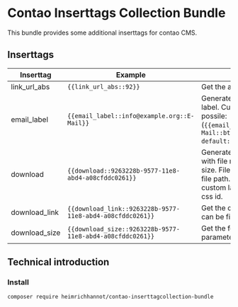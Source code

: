 # Contao Inserttags Collection Bundle

This bundle provides some additional inserttags for contao CMS.

## Inserttags

Inserttag      | Example              | Description
--------------|----------------------|-------------
link_url_abs  | `{{link_url_abs::92}}` | Get the absolute url of an page.
email_label   | `{{email_label::info@example.org::E-Mail}}` | Generate an e-mail link with custom label. Custom classes and id are also possile: (`{{email_label::info@example.org::E-Mail::btn btn-default::my_custom_email_link}}`)
download      | `{{download::9263228b-9577-11e8-abd4-a08cfddc0261}}` | Generate an download link to the file with file name as label and download size. File parameter can be file uuid or file path. Optional parameter for custom label, link css class and link css id.
download_link | `{{download_link::9263228b-9577-11e8-abd4-a08cfddc0261}}` | Get the download url. File parameter can be file uuid or file path.
download_size | `{{download_size::9263228b-9577-11e8-abd4-a08cfddc0261}}` | Get the  formatted download size. File parameter can be file uuid or file path.

## Technical introduction

### Install

```
composer require heimrichhannot/contao-inserttagcollection-bundle
```